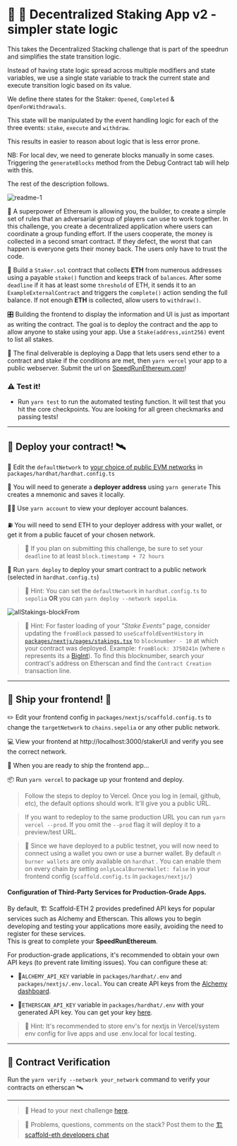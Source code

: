 # 🚩 🥩 Decentralized Staking App v2 - simpler state logic

This takes the Decentralized Stacking challenge that is part of the
speedrun and simplifies the state transition logic.

Instead of having state logic spread across multiple modifiers and
state variables, we use a single state variable to track the current
state and execute transition logic based on its value.

We define there states for the Staker: `Opened`, `Completed` &
`OpenForWithdrawals`.

This state will be manipulated by the event handling logic for each
of the three events: `stake`, `execute` and `withdraw`.

This results in easier to reason about logic that is less error prone.

NB: For local dev, we need to generate blocks manually in some cases.
Triggering the `generateBlocks` method from the Debug Contract tab
will help with this.

The rest of the description follows.

![readme-1](https://github.com/scaffold-eth/se-2-challenges/assets/80153681/a620999a-a1ff-462d-9ae3-5b49ab0e023a)

🦸 A superpower of Ethereum is allowing you, the builder, to create a
simple set of rules that an adversarial group of players can use to
work together. In this challenge, you create a decentralized
application where users can coordinate a group funding effort. If the
users cooperate, the money is collected in a second smart contract. If
they defect, the worst that can happen is everyone gets their money
back. The users only have to trust the code.

🏦 Build a `Staker.sol` contract that collects **ETH** from numerous
addresses using a payable `stake()` function and keeps track of
`balances`. After some `deadline` if it has at least some `threshold`
of ETH, it sends it to an `ExampleExternalContract` and triggers the
`complete()` action sending the full balance. If not enough **ETH** is
collected, allow users to `withdraw()`.

🎛 Building the frontend to display the information and UI is just as
important as writing the contract. The goal is to deploy the contract
and the app to allow anyone to stake using your app. Use a
`Stake(address,uint256)` event to list all stakes.

🌟 The final deliverable is deploying a Dapp that lets users send
ether to a contract and stake if the conditions are met, then `yarn
vercel` your app to a public webserver. Submit the url on
[SpeedRunEthereum.com](https://speedrunethereum.com)!

### ⚠️ Test it!

- Run `yarn test` to run the automated testing function. It will test
  that you hit the core checkpoints. You are looking for all green
  checkmarks and passing tests!

---

##  💾 Deploy your contract! 🛰

📡 Edit the `defaultNetwork` to [your choice of public EVM networks](https://ethereum.org/en/developers/docs/networks/) in `packages/hardhat/hardhat.config.ts`

🔐 You will need to generate a **deployer address** using `yarn generate` This creates a mnemonic and saves it locally.

👩‍🚀 Use `yarn account` to view your deployer account balances.

⛽️ You will need to send ETH to your deployer address with your wallet, or get it from a public faucet of your chosen network.

> 📝 If you plan on submitting this challenge, be sure to set your `deadline` to at least `block.timestamp + 72 hours`

🚀 Run `yarn deploy` to deploy your smart contract to a public network (selected in `hardhat.config.ts`)

> 💬 Hint: You can set the `defaultNetwork` in `hardhat.config.ts` to `sepolia` **OR** you can `yarn deploy --network sepolia`.

![allStakings-blockFrom](https://github.com/scaffold-eth/se-2-challenges/assets/55535804/04725dc8-4a8d-4089-ba82-90f9b94bfbda)

> 💬 Hint: For faster loading of your _"Stake Events"_ page, consider updating the `fromBlock` passed to `useScaffoldEventHistory` in [`packages/nextjs/pages/stakings.tsx`](https://github.com/scaffold-eth/se-2-challenges/blob/challenge-1-decentralized-staking/packages/nextjs/pages/stakings.tsx) to `blocknumber - 10` at which your contract was deployed. Example: `fromBlock: 3750241n` (where `n` represents its a [BigInt](https://developer.mozilla.org/en-US/docs/Web/JavaScript/Reference/Global_Objects/BigInt)). To find this blocknumber, search your contract's address on Etherscan and find the `Contract Creation` transaction line.

---

## 🚢 Ship your frontend! 🚁

✏️ Edit your frontend config in `packages/nextjs/scaffold.config.ts` to change the `targetNetwork` to `chains.sepolia` or any other public network.

💻 View your frontend at http://localhost:3000/stakerUI and verify you see the correct network.

📡 When you are ready to ship the frontend app...

📦 Run `yarn vercel` to package up your frontend and deploy.

> Follow the steps to deploy to Vercel. Once you log in (email, github, etc), the default options should work. It'll give you a public URL.

> If you want to redeploy to the same production URL you can run `yarn vercel --prod`. If you omit the `--prod` flag it will deploy it to a preview/test URL.

> 🦊 Since we have deployed to a public testnet, you will now need to connect using a wallet you own or use a burner wallet. By default 🔥 `burner wallets` are only available on `hardhat` . You can enable them on every chain by setting `onlyLocalBurnerWallet: false` in your frontend config (`scaffold.config.ts` in `packages/nextjs/`)

#### Configuration of Third-Party Services for Production-Grade Apps.

By default, 🏗 Scaffold-ETH 2 provides predefined API keys for popular services such as Alchemy and Etherscan. This allows you to begin developing and testing your applications more easily, avoiding the need to register for these services.  
This is great to complete your **SpeedRunEthereum**.

For production-grade applications, it's recommended to obtain your own API keys (to prevent rate limiting issues). You can configure these at:

- 🔷`ALCHEMY_API_KEY` variable in `packages/hardhat/.env` and `packages/nextjs/.env.local`. You can create API keys from the [Alchemy dashboard](https://dashboard.alchemy.com/).

- 📃`ETHERSCAN_API_KEY` variable in `packages/hardhat/.env` with your generated API key. You can get your key [here](https://etherscan.io/myapikey).

> 💬 Hint: It's recommended to store env's for nextjs in Vercel/system env config for live apps and use .env.local for local testing.

---

## 📜 Contract Verification

Run the `yarn verify --network your_network` command to verify your contracts on etherscan 🛰

---

> 🏃 Head to your next challenge [here](https://speedrunethereum.com).

> 💬 Problems, questions, comments on the stack? Post them to the
[🏗 scaffold-eth developers chat](https://t.me/joinchat/F7nCRK3kI93PoCOk)
